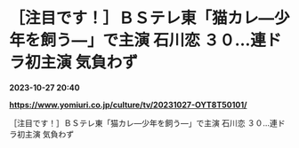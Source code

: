 # ［注目です！］ＢＳテレ東「猫カレ―少年を飼う―」で主演 石川恋 ３０…連ドラ初主演 気負わず

**2023-10-27 20:40**

**https://www.yomiuri.co.jp/culture/tv/20231027-OYT8T50101/**

［注目です！］ＢＳテレ東「猫カレ―少年を飼う―」で主演 石川恋 ３０…連ドラ初主演 気負わず